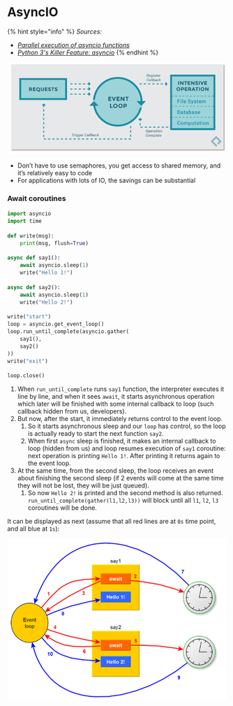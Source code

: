 # AsyncIO

{% hint style="info" %}
_Sources:_

* [_Parallel execution of asyncio functions_](https://hinty.io/ivictbor/parallel-execution-of-asyncio-functions/)
* [
  _Python 3's Killer Feature: asyncio_](https://eng.paxos.com/python-3s-killer-feature-asyncio)
{% endhint %}

![](<../../.gitbook/assets/image (113).png>)

* Don’t have to use semaphores, you get access to shared memory, and it’s relatively easy to code
* For applications with lots of IO, the savings can be substantial

### Await coroutines

```python
import asyncio
import time

def write(msg):
    print(msg, flush=True)

async def say1():
    await asyncio.sleep(1)
    write("Hello 1!")

async def say2():
    await asyncio.sleep(1)
    write("Hello 2!")

write("start")
loop = asyncio.get_event_loop()
loop.run_until_complete(asyncio.gather(
    say1(),
    say2()
))
write("exit")

loop.close()
```

1. When `run_until_complete` runs `say1` function, the interpreter executes it line by line, and when it sees `await`, it starts asynchronous operation which later will be finished with some internal callback to loop (such callback hidden from us, developers).
2. But now, after the start, it immediately returns control to the event loop.&#x20;
   1. So it starts asynchronous sleep and our `loop` has control, so the loop is actually ready to start the next function `say2`.&#x20;
   2. When first `async` sleep is finished, it makes an internal callback to loop (hidden from us) and loop resumes execution of `say1` coroutine: next operation is printing `Hello 1!`.  After printing it returns again to the event loop.
3. At the same time, from the second sleep, the loop receives an event about finishing the second sleep (if 2 events will come at the same time they will not be lost, they will be just queued).
   1. So now `Hello 2!` is printed and the second method is also returned. `run_until_complete(gather(l1,l2,l3))` will block until all `l1`, `l2`, `l3` coroutines will be done.

It can be displayed as next (assume that all red lines are at `0s` time point, and all blue at `1s`):

![](<../../.gitbook/assets/image (117).png>)
